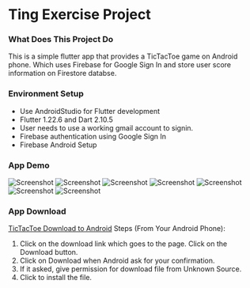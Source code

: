 # Ting Exercise Project
### What Does This Project Do
This is a simple flutter app that provides a TicTacToe game on Android phone.
Which uses Firebase for Google Sign In and store user score information
on Firestore databse.

### Environment Setup
* Use AndroidStudio for Flutter development
* Flutter 1.22.6 and Dart 2.10.5
* User needs to use a working gmail account to signin.
* Firebase authentication using Google Sign In
* Firebase Android Setup

### App Demo
![Screenshot](screenshots/login.png)
![Screenshot](screenshots/google_signin.png)
![Screenshot](screenshots/game_page.png)
![Screenshot](screenshots/game_no_win.png)
![Screenshot](screenshots/game_win.png)
![Screenshot](screenshots/scoreboard.png)
![Screenshot](screenshots/game_over.png)

### App Download
[TicTacToe Download to Android](https://github.com/kansen/tictactoe/blob/main/dist/app-release.apk)
Steps (From Your Android Phone):
1. Click on the download link which goes to the page. Click on the Download button.
2. Click on Download when Android ask for your confirmation.
3. If it asked, give permission for download file from Unknown Source.
4. Click to install the file.

